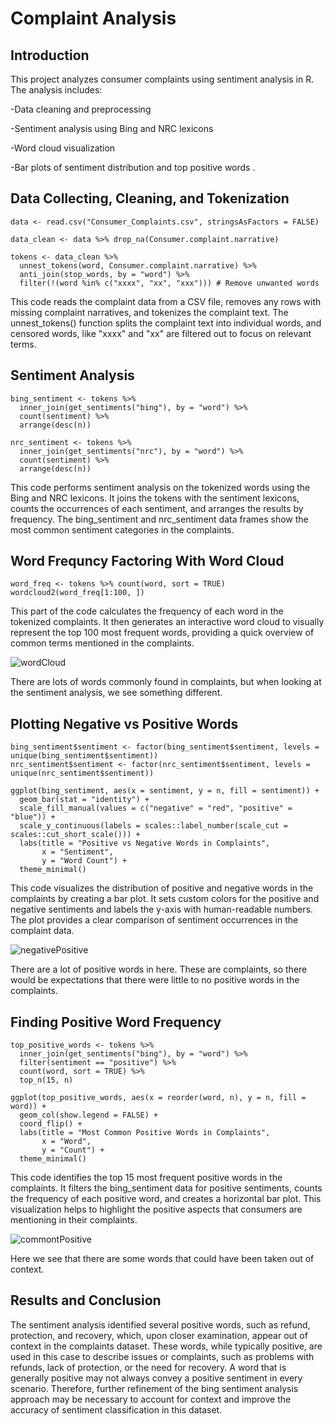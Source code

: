 # Complaint Analysis

## Introduction
This project analyzes consumer complaints using sentiment analysis in R. The analysis includes:

-Data cleaning and preprocessing

-Sentiment analysis using Bing and NRC lexicons

-Word cloud visualization

-Bar plots of sentiment distribution and top positive words . <br>

## Data Collecting, Cleaning, and Tokenization
```
data <- read.csv("Consumer_Complaints.csv", stringsAsFactors = FALSE)

data_clean <- data %>% drop_na(Consumer.complaint.narrative)

tokens <- data_clean %>%
  unnest_tokens(word, Consumer.complaint.narrative) %>%
  anti_join(stop_words, by = "word") %>%
  filter(!(word %in% c("xxxx", "xx", "xxx"))) # Remove unwanted words
```
This code reads the complaint data from a CSV file, removes any rows with missing complaint narratives, and tokenizes the complaint text. The unnest_tokens() function splits the complaint text into individual words, and censored words, like "xxxx" and "xx" are filtered out to focus on relevant terms.

## Sentiment Analysis
```
bing_sentiment <- tokens %>%
  inner_join(get_sentiments("bing"), by = "word") %>%
  count(sentiment) %>%
  arrange(desc(n))

nrc_sentiment <- tokens %>%
  inner_join(get_sentiments("nrc"), by = "word") %>%
  count(sentiment) %>%
  arrange(desc(n))
```
This code performs sentiment analysis on the tokenized words using the Bing and NRC lexicons. It joins the tokens with the sentiment lexicons, counts the occurrences of each sentiment, and arranges the results by frequency. The bing_sentiment and nrc_sentiment data frames show the most common sentiment categories in the complaints.

## Word Frequncy Factoring With Word Cloud
```
word_freq <- tokens %>% count(word, sort = TRUE)
wordcloud2(word_freq[1:100, ])
```
This part of the code calculates the frequency of each word in the tokenized complaints. It then generates an interactive word cloud to visually represent the top 100 most frequent words, providing a quick overview of common terms mentioned in the complaints.

![wordCloud](https://github.com/user-attachments/assets/9f49692d-f074-44a2-8f11-985b3fd23ad3)

There are lots of words commonly found in complaints, but when looking at the sentiment analysis, we see something different.

## Plotting Negative vs Positive Words
```
bing_sentiment$sentiment <- factor(bing_sentiment$sentiment, levels = unique(bing_sentiment$sentiment))
nrc_sentiment$sentiment <- factor(nrc_sentiment$sentiment, levels = unique(nrc_sentiment$sentiment))

ggplot(bing_sentiment, aes(x = sentiment, y = n, fill = sentiment)) +
  geom_bar(stat = "identity") +
  scale_fill_manual(values = c("negative" = "red", "positive" = "blue")) +
  scale_y_continuous(labels = scales::label_number(scale_cut = scales::cut_short_scale())) +
  labs(title = "Positive vs Negative Words in Complaints",
       x = "Sentiment",
       y = "Word Count") +
  theme_minimal()
```
This code visualizes the distribution of positive and negative words in the complaints by creating a bar plot. It sets custom colors for the positive and negative sentiments and labels the y-axis with human-readable numbers. The plot provides a clear comparison of sentiment occurrences in the complaint data.

![negativePositive](https://github.com/user-attachments/assets/fd56eee3-70cf-4764-93a2-6adf95dbd094)

There are a lot of positive words in here. These are complaints, so there would be expectations that there were little to no positive words in the complaints.

## Finding Positive Word Frequency
```
top_positive_words <- tokens %>%
  inner_join(get_sentiments("bing"), by = "word") %>%
  filter(sentiment == "positive") %>%
  count(word, sort = TRUE) %>%
  top_n(15, n)

ggplot(top_positive_words, aes(x = reorder(word, n), y = n, fill = word)) +
  geom_col(show.legend = FALSE) +
  coord_flip() +  
  labs(title = "Most Common Positive Words in Complaints",
       x = "Word",
       y = "Count") +
  theme_minimal()

```
This code identifies the top 15 most frequent positive words in the complaints. It filters the bing_sentiment data for positive sentiments, counts the frequency of each positive word, and creates a horizontal bar plot. This visualization helps to highlight the positive aspects that consumers are mentioning in their complaints.

![commontPositive](https://github.com/user-attachments/assets/9d385611-62fa-449e-a39d-560d4417c125)

Here we see that there are some words that could have been taken out of context.

## Results and Conclusion
The sentiment analysis identified several positive words, such as refund, protection, and recovery, which, upon closer examination, appear out of context in the complaints dataset. These words, while typically positive, are used in this case to describe issues or complaints, such as problems with refunds, lack of protection, or the need for recovery. A word that is generally positive may not always convey a positive sentiment in every scenario. Therefore, further refinement of the bing sentiment analysis approach may be necessary to account for context and improve the accuracy of sentiment classification in this dataset.









